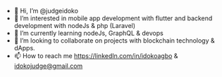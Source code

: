 - 👋 Hi, I’m @judgeidoko
- 👀 I’m interested in mobile app development with flutter and backend development with nodeJs & php (Laravel)
- 🌱 I’m currently learning nodeJs, GraphQL & devops
- 💞️ I’m looking to collaborate on projects with blockchain technology & dApps. 
- 📫 How to reach me https://linkedIn.com/in/idokoagbo & idokojudge@gmail.com

<!---
judgeidoko/judgeidoko is a ✨ special ✨ repository because its `README.md` (this file) appears on your GitHub profile.
You can click the Preview link to take a look at your changes.
--->

